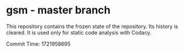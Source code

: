 # gsm - master branch

This repository contains the frozen state of the repository.
Its history is cleared. It is used only for static code
analysis with Codacy.

Commit Time: 1721958695